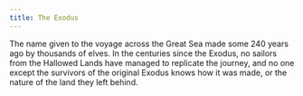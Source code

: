 ```yaml
---
title: The Exodus
---
```


The name given to the voyage across the Great Sea made some 240 years ago by thousands of elves. In the centuries since the Exodus, no sailors from the Hallowed Lands have managed to replicate the journey, and no one except the survivors of the original Exodus knows how it was made, or the nature of the land they left behind.